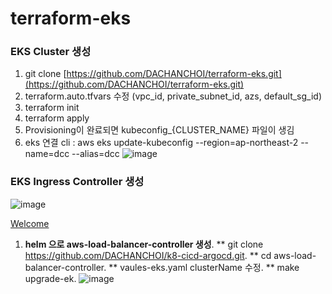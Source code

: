 # terraform-eks

### EKS Cluster 생성
1. git clone [https://github.com/DACHANCHOI/terraform-eks.git](https://github.com/DACHANCHOI/terraform-eks.git)
2. terraform.auto.tfvars 수정 (vpc_id, private_subnet_id, azs, default_sg_id)
3. terraform init
4. terraform apply
5. Provisioning이 완료되면 kubeconfig_{CLUSTER_NAME} 파일이 생김
6. eks 연결 cli : aws eks update-kubeconfig --region=ap-northeast-2 --name=dcc --alias=dcc
![image](https://user-images.githubusercontent.com/77256060/166134633-da33acc1-f6bb-49df-890a-3a2eb2d17c2a.png)

### EKS Ingress Controller 생성

![image](https://user-images.githubusercontent.com/77256060/166134638-263f084c-692b-4fb9-a9b7-c942f69665a2.png)

[Welcome](https://kubernetes-sigs.github.io/aws-load-balancer-controller/v2.3/)

1. **helm 으로 aws-load-balancer-controller 생성**. 
** git clone https://github.com/DACHANCHOI/k8-cicd-argocd.git. 
** cd aws-load-balancer-controller. 
** vaules-eks.yaml clusterName 수정. 
** make upgrade-ek. 
![image](https://user-images.githubusercontent.com/77256060/166134655-239aef3f-05b3-4f0e-b76e-f8011f3adef2.png)
